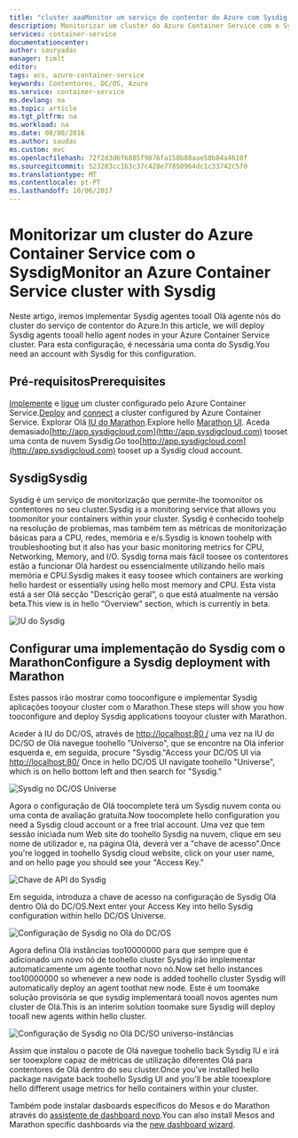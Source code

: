 ```yaml
---
title: "cluster aaaMonitor um serviço de contentor do Azure com Sysdig | Microsoft Docs"
description: Monitorizar um cluster do Azure Container Service com o Sysdig.
services: container-service
documentationcenter: 
author: sauryadas
manager: timlt
editor: 
tags: acs, azure-container-service
keywords: Contentores, DC/OS, Azure
ms.service: container-service
ms.devlang: na
ms.topic: article
ms.tgt_pltfrm: na
ms.workload: na
ms.date: 08/08/2016
ms.author: saudas
ms.custom: mvc
ms.openlocfilehash: 72f2d3d6f6885f9876fa158b88aae58b84a4610f
ms.sourcegitcommit: 523283cc1b3c37c428e77850964dc1c33742c5f0
ms.translationtype: MT
ms.contentlocale: pt-PT
ms.lasthandoff: 10/06/2017
---
```

# <a name="monitor-an-azure-container-service-cluster-with-sysdig"></a><span data-ttu-id="299eb-104">Monitorizar um cluster do Azure Container Service com o Sysdig</span><span class="sxs-lookup"><span data-stu-id="299eb-104">Monitor an Azure Container Service cluster with Sysdig</span></span>
<span data-ttu-id="299eb-105">Neste artigo, iremos implementar Sysdig agentes tooall Olá agente nós do cluster do serviço de contentor do Azure.</span><span class="sxs-lookup"><span data-stu-id="299eb-105">In this article, we will deploy Sysdig agents tooall hello agent nodes in your Azure Container Service cluster.</span></span> <span data-ttu-id="299eb-106">Para esta configuração, é necessária uma conta do Sysdig.</span><span class="sxs-lookup"><span data-stu-id="299eb-106">You need an account with Sysdig for this configuration.</span></span> 

## <a name="prerequisites"></a><span data-ttu-id="299eb-107">Pré-requisitos</span><span class="sxs-lookup"><span data-stu-id="299eb-107">Prerequisites</span></span>
<span data-ttu-id="299eb-108">[Implemente](container-service-deployment.md) e [ligue](../container-service-connect.md) um cluster configurado pelo Azure Container Service.</span><span class="sxs-lookup"><span data-stu-id="299eb-108">[Deploy](container-service-deployment.md) and [connect](../container-service-connect.md) a cluster configured by Azure Container Service.</span></span> <span data-ttu-id="299eb-109">Explorar Olá [IU do Marathon](container-service-mesos-marathon-ui.md).</span><span class="sxs-lookup"><span data-stu-id="299eb-109">Explore hello [Marathon UI](container-service-mesos-marathon-ui.md).</span></span> <span data-ttu-id="299eb-110">Aceda demasiado[http://app.sysdigcloud.com](http://app.sysdigcloud.com) tooset uma conta de nuvem Sysdig.</span><span class="sxs-lookup"><span data-stu-id="299eb-110">Go too[http://app.sysdigcloud.com](http://app.sysdigcloud.com) tooset up a Sysdig cloud account.</span></span> 

## <a name="sysdig"></a><span data-ttu-id="299eb-111">Sysdig</span><span class="sxs-lookup"><span data-stu-id="299eb-111">Sysdig</span></span>
<span data-ttu-id="299eb-112">Sysdig é um serviço de monitorização que permite-lhe toomonitor os contentores no seu cluster.</span><span class="sxs-lookup"><span data-stu-id="299eb-112">Sysdig is a monitoring service that allows you toomonitor your containers within your cluster.</span></span> <span data-ttu-id="299eb-113">Sysdig é conhecido toohelp na resolução de problemas, mas também tem as métricas de monitorização básicas para a CPU, redes, memória e e/s.</span><span class="sxs-lookup"><span data-stu-id="299eb-113">Sysdig is known toohelp with troubleshooting but it also has your basic monitoring metrics for CPU, Networking, Memory, and I/O.</span></span> <span data-ttu-id="299eb-114">Sysdig torna mais fácil toosee os contentores estão a funcionar Olá hardest ou essencialmente utilizando hello mais memória e CPU.</span><span class="sxs-lookup"><span data-stu-id="299eb-114">Sysdig makes it easy toosee which containers are working hello hardest or essentially using hello most memory and CPU.</span></span> <span data-ttu-id="299eb-115">Esta vista está a ser Olá secção "Descrição geral", o que está atualmente na versão beta.</span><span class="sxs-lookup"><span data-stu-id="299eb-115">This view is in hello “Overview” section, which is currently in beta.</span></span> 

![IU do Sysdig](./media/container-service-monitoring-sysdig/sysdig6.png) 

## <a name="configure-a-sysdig-deployment-with-marathon"></a><span data-ttu-id="299eb-117">Configurar uma implementação do Sysdig com o Marathon</span><span class="sxs-lookup"><span data-stu-id="299eb-117">Configure a Sysdig deployment with Marathon</span></span>
<span data-ttu-id="299eb-118">Estes passos irão mostrar como tooconfigure e implementar Sysdig aplicações tooyour cluster com o Marathon.</span><span class="sxs-lookup"><span data-stu-id="299eb-118">These steps will show you how tooconfigure and deploy Sysdig applications tooyour cluster with Marathon.</span></span> 

<span data-ttu-id="299eb-119">Aceder à IU do DC/OS, através de [http://localhost:80 /](http://localhost:80/) uma vez na IU do DC/SO de Olá navegue toohello "Universo", que se encontre na Olá inferior esquerda e, em seguida, procure "Sysdig."</span><span class="sxs-lookup"><span data-stu-id="299eb-119">Access your DC/OS UI via [http://localhost:80/](http://localhost:80/) Once in hello DC/OS UI navigate toohello "Universe", which is on hello bottom left and then search for "Sysdig."</span></span>

![Sysdig no DC/OS Universe](./media/container-service-monitoring-sysdig/sysdig1.png)

<span data-ttu-id="299eb-121">Agora o configuração de Olá toocomplete terá um Sysdig nuvem conta ou uma conta de avaliação gratuita.</span><span class="sxs-lookup"><span data-stu-id="299eb-121">Now toocomplete hello configuration you need a Sysdig cloud account or a free trial account.</span></span> <span data-ttu-id="299eb-122">Uma vez que tem sessão iniciada num Web site do toohello Sysdig na nuvem, clique em seu nome de utilizador e, na página Olá, deverá ver a "chave de acesso".</span><span class="sxs-lookup"><span data-stu-id="299eb-122">Once you're logged in toohello Sysdig cloud website, click on your user name, and on hello page you should see your "Access Key."</span></span> 

![Chave de API do Sysdig](./media/container-service-monitoring-sysdig/sysdig2.png) 

<span data-ttu-id="299eb-124">Em seguida, introduza a chave de acesso na configuração de Sysdig Olá dentro Olá do DC/OS.</span><span class="sxs-lookup"><span data-stu-id="299eb-124">Next enter your Access Key into hello Sysdig configuration within hello DC/OS Universe.</span></span> 

![Configuração de Sysdig no Olá do DC/OS](./media/container-service-monitoring-sysdig/sysdig3.png)

<span data-ttu-id="299eb-126">Agora defina Olá instâncias too10000000 para que sempre que é adicionado um novo nó de toohello cluster Sysdig irão implementar automaticamente um agente toothat novo nó.</span><span class="sxs-lookup"><span data-stu-id="299eb-126">Now set hello instances too10000000 so whenever a new node is added toohello cluster Sysdig will automatically deploy an agent toothat new node.</span></span> <span data-ttu-id="299eb-127">Este é um toomake solução provisória se que sysdig implementará tooall novos agentes num cluster de Olá.</span><span class="sxs-lookup"><span data-stu-id="299eb-127">This is an interim solution toomake sure Sysdig will deploy tooall new agents within hello cluster.</span></span> 

![Configuração de Sysdig no Olá DC/SO universo-instâncias](./media/container-service-monitoring-sysdig/sysdig4.png)

<span data-ttu-id="299eb-129">Assim que instalou o pacote de Olá navegue toohello back Sysdig IU e irá ser tooexplore capaz de métricas de utilização diferentes Olá para contentores de Olá dentro do seu cluster.</span><span class="sxs-lookup"><span data-stu-id="299eb-129">Once you've installed hello package navigate back toohello Sysdig UI and you'll be able tooexplore hello different usage metrics for hello containers within your cluster.</span></span> 

<span data-ttu-id="299eb-130">Também pode instalar dasboards específicos do Mesos e do Marathon através do [assistente de dashboard novo](https://app.sysdigcloud.com/#/dashboards/new).</span><span class="sxs-lookup"><span data-stu-id="299eb-130">You can also install Mesos and Marathon specific dashboards via the [new dashboard wizard](https://app.sysdigcloud.com/#/dashboards/new).</span></span>
